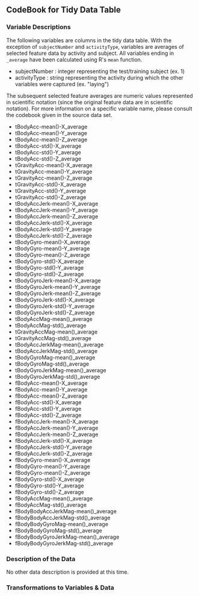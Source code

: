 ## CodeBook for Tidy Data Table

### Variable Descriptions

The following variables are columns in the tidy data table. With the exception of `subjectNumber` and `activityType`, variables are averages of selected feature data by activity and subject. All variables ending in `_average` have been calculated using R's `mean` function.

- subjectNumber : integer representing the test/training subject (ex. 1)
- activityType : string representing the activity during which the other variables were captured (ex. "laying")

The subsequent selected feature averages are numeric values represented in scientific notation (since the original feature data are in scientific notation). For more information on a specific variable name, please consult the codebook given in the source data set.

- tBodyAcc-mean()-X_average 
- tBodyAcc-mean()-Y_average
- tBodyAcc-mean()-Z_average
- tBodyAcc-std()-X_average
- tBodyAcc-std()-Y_average
- tBodyAcc-std()-Z_average
- tGravityAcc-mean()-X_average
- tGravityAcc-mean()-Y_average
- tGravityAcc-mean()-Z_average
- tGravityAcc-std()-X_average
- tGravityAcc-std()-Y_average
- tGravityAcc-std()-Z_average
- tBodyAccJerk-mean()-X_average
- tBodyAccJerk-mean()-Y_average
- tBodyAccJerk-mean()-Z_average
- tBodyAccJerk-std()-X_average
- tBodyAccJerk-std()-Y_average
- tBodyAccJerk-std()-Z_average
- tBodyGyro-mean()-X_average
- tBodyGyro-mean()-Y_average
- tBodyGyro-mean()-Z_average
- tBodyGyro-std()-X_average
- tBodyGyro-std()-Y_average
- tBodyGyro-std()-Z_average 
- tBodyGyroJerk-mean()-X_average
- tBodyGyroJerk-mean()-Y_average
- tBodyGyroJerk-mean()-Z_average
- tBodyGyroJerk-std()-X_average
- tBodyGyroJerk-std()-Y_average
- tBodyGyroJerk-std()-Z_average
- tBodyAccMag-mean()_average
- tBodyAccMag-std()_average
- tGravityAccMag-mean()_average
- tGravityAccMag-std()_average
- tBodyAccJerkMag-mean()_average
- tBodyAccJerkMag-std()_average
- tBodyGyroMag-mean()_average
- tBodyGyroMag-std()_average
- tBodyGyroJerkMag-mean()_average
- tBodyGyroJerkMag-std()_average
- fBodyAcc-mean()-X_average
- fBodyAcc-mean()-Y_average
- fBodyAcc-mean()-Z_average
- fBodyAcc-std()-X_average
- fBodyAcc-std()-Y_average
- fBodyAcc-std()-Z_average
- fBodyAccJerk-mean()-X_average
- fBodyAccJerk-mean()-Y_average
- fBodyAccJerk-mean()-Z_average
- fBodyAccJerk-std()-X_average
- fBodyAccJerk-std()-Y_average
- fBodyAccJerk-std()-Z_average
- fBodyGyro-mean()-X_average
- fBodyGyro-mean()-Y_average
- fBodyGyro-mean()-Z_average
- fBodyGyro-std()-X_average
- fBodyGyro-std()-Y_average
- fBodyGyro-std()-Z_average
- fBodyAccMag-mean()_average
- fBodyAccMag-std()_average
- fBodyBodyAccJerkMag-mean()_average
- fBodyBodyAccJerkMag-std()_average
- fBodyBodyGyroMag-mean()_average
- fBodyBodyGyroMag-std()_average
- fBodyBodyGyroJerkMag-mean()_average
- fBodyBodyGyroJerkMag-std()_average

### Description of the Data

No other data description is provided at this time.

### Transformations to Variables & Data


